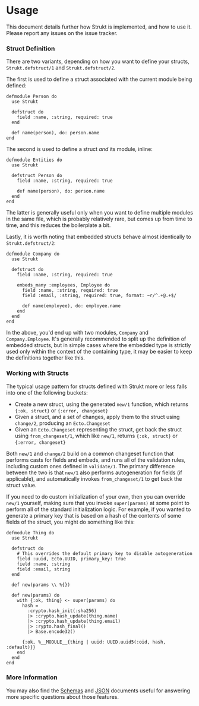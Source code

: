 # Usage

This document details further how Strukt is implemented, and how to use it. Please report any issues on the issue tracker.

### Struct Definition

There are two variants, depending on how you want to define your structs, `Strukt.defstruct/1` and `Strukt.defstruct/2`.

The first is used to define a struct associated with the current module being defined:

    defmodule Person do
      use Strukt

      defstruct do
        field :name, :string, required: true
      end

      def name(person), do: person.name
    end

The second is used to define a struct _and_ its module, inline:

    defmodule Entities do
      use Strukt

      defstruct Person do
        field :name, :string, required: true

        def name(person), do: person.name
      end
    end

The latter is generally useful only when you want to define multiple modules in the same file, which is
probably relatively rare, but comes up from time to time, and this reduces the boilerplate a bit.

Lastly, it is worth noting that embedded structs behave almost identically to `Strukt.defstruct/2`:

    defmodule Company do
      use Strukt

      defstruct do
        field :name, :string, required: true

        embeds_many :employees, Employee do
          field :name, :string, required: true
          field :email, :string, required: true, format: ~r/^.+@.+$/

          def name(employee), do: employee.name
        end
      end
    end

In the above, you'd end up with two modules, `Company` and `Company.Employee`. It's generally recommended to
split up the definition of embedded structs, but in simple cases where the embedded type is strictly used only
within the context of the containing type, it may be easier to keep the definitions together like this.

### Working with Structs

The typical usage pattern for structs defined with Strukt more or less falls into one of the following buckets:

* Create a new struct, using the generated `new/1` function, which returns `{:ok, struct}` or `{:error, changeset}`
* Given a struct, and a set of changes, apply them to the struct using `change/2`, producing an `Ecto.Changeset`
* Given an `Ecto.Changeset` representing the struct, get back the struct using `from_changeset/1`,
which like `new/1`, returns `{:ok, struct}` or `{:error, changeset}`

Both `new/1` and `change/2` build on a common changeset function that performs casts for fields and embeds, and
runs all of the validation rules, including custom ones defined in `validate/1`. The primary difference between
the two is that `new/1` also performs autogeneration for fields (if applicable), and automatically invokes `from_changeset/1`
to get back the struct value.

If you need to do custom initialization of your own, then you can override `new/1` yourself, making sure that you
invoke `super(params)` at some point to perform all of the standard initialization logic. For example, if you wanted
to generate a primary key that is based on a hash of the contents of some fields of the struct, you might do something
like this:

    defmodule Thing do
      use Strukt

      defstruct do
        # This overrides the default primary key to disable autogeneration
        field :uuid, Ecto.UUID, primary_key: true
        field :name, :string
        field :email, string
      end

      def new(params \\ %{})

      def new(params) do
        with {:ok, thing} <- super(params) do
          hash =
            :crypto.hash_init(:sha256)
            |> :crypto.hash_update(thing.name)
            |> :crypto.hash_update(thing.email)
            |> :rypto.hash_final()
            |> Base.encode32()

          {:ok, %__MODULE__{thing | uuid: UUID.uuid5(:oid, hash, :default)}}
        end
      end
    end


### More Information

You may also find the [Schemas](guides/schemas.md) and [JSON](guides/json.md) documents useful for answering more specific questions about those features.
